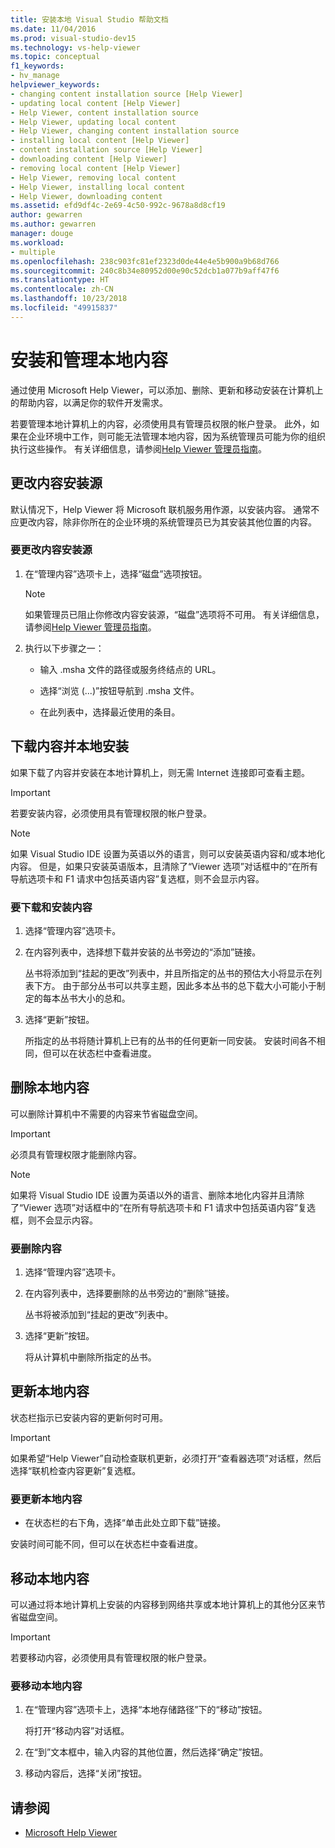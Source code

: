 ```yaml
---
title: 安装本地 Visual Studio 帮助文档
ms.date: 11/04/2016
ms.prod: visual-studio-dev15
ms.technology: vs-help-viewer
ms.topic: conceptual
f1_keywords:
- hv_manage
helpviewer_keywords:
- changing content installation source [Help Viewer]
- updating local content [Help Viewer]
- Help Viewer, content installation source
- Help Viewer, updating local content
- Help Viewer, changing content installation source
- installing local content [Help Viewer]
- content installation source [Help Viewer]
- downloading content [Help Viewer]
- removing local content [Help Viewer]
- Help Viewer, removing local content
- Help Viewer, installing local content
- Help Viewer, downloading content
ms.assetid: efd9df4c-2e69-4c50-992c-9678a8d8cf19
author: gewarren
ms.author: gewarren
manager: douge
ms.workload:
- multiple
ms.openlocfilehash: 238c903fc81ef2323d0de44e4e5b900a9b68d766
ms.sourcegitcommit: 240c8b34e80952d00e90c52dcb1a077b9aff47f6
ms.translationtype: HT
ms.contentlocale: zh-CN
ms.lasthandoff: 10/23/2018
ms.locfileid: "49915837"
---
```

# <a name="install-and-manage-local-content"></a>安装和管理本地内容

通过使用 Microsoft Help Viewer，可以添加、删除、更新和移动安装在计算机上的帮助内容，以满足你的软件开发需求。

若要管理本地计算机上的内容，必须使用具有管理员权限的帐户登录。 此外，如果在企业环境中工作，则可能无法管理本地内容，因为系统管理员可能为你的组织执行这些操作。 有关详细信息，请参阅[Help Viewer 管理员指南](../ide/help-viewer-administrator-guide.md)。

## <a name="change-the-content-installation-source"></a>更改内容安装源

默认情况下，Help Viewer 将 Microsoft 联机服务用作源，以安装内容。 通常不应更改内容，除非你所在的企业环境的系统管理员已为其安装其他位置的内容。

### <a name="to-change-the-content-installation-source"></a>要更改内容安装源

1.  在“管理内容”选项卡上，选择“磁盘”选项按钮。

    > [!NOTE]
    > 如果管理员已阻止你修改内容安装源，“磁盘”选项将不可用。 有关详细信息，请参阅[Help Viewer 管理员指南](../ide/help-viewer-administrator-guide.md)。

2.  执行以下步骤之一：

    -   输入 .msha 文件的路径或服务终结点的 URL。

    -   选择“浏览 (...)”按钮导航到 .msha 文件。

    -   在此列表中，选择最近使用的条目。

## <a name="download-and-install-content-locally"></a>下载内容并本地安装

如果下载了内容并安装在本地计算机上，则无需 Internet 连接即可查看主题。

> [!IMPORTANT]
> 若要安装内容，必须使用具有管理权限的帐户登录。

> [!NOTE]
> 如果 Visual Studio IDE 设置为英语以外的语言，则可以安装英语内容和/或本地化内容。 但是，如果只安装英语版本，且清除了“Viewer 选项”对话框中的“在所有导航选项卡和 F1 请求中包括英语内容”复选框，则不会显示内容。

### <a name="to-download-and-install-content"></a>要下载和安装内容

1.  选择“管理内容”选项卡。

2.  在内容列表中，选择想下载并安装的丛书旁边的“添加”链接。

     丛书将添加到“挂起的更改”列表中，并且所指定的丛书的预估大小将显示在列表下方。 由于部分丛书可以共享主题，因此多本丛书的总下载大小可能小于制定的每本丛书大小的总和。

3.  选择“更新”按钮。

     所指定的丛书将随计算机上已有的丛书的任何更新一同安装。 安装时间各不相同，但可以在状态栏中查看进度。

## <a name="remove-local-content"></a>删除本地内容

可以删除计算机中不需要的内容来节省磁盘空间。

> [!IMPORTANT]
> 必须具有管理权限才能删除内容。

> [!NOTE]
> 如果将 Visual Studio IDE 设置为英语以外的语言、删除本地化内容并且清除了“Viewer 选项”对话框中的“在所有导航选项卡和 F1 请求中包括英语内容”复选框，则不会显示内容。

### <a name="to-remove-content"></a>要删除内容

1.  选择“管理内容”选项卡。

2.  在内容列表中，选择要删除的丛书旁边的“删除”链接。

     丛书将被添加到“挂起的更改”列表中。

3.  选择“更新”按钮。

     将从计算机中删除所指定的丛书。

## <a name="update-local-content"></a>更新本地内容

状态栏指示已安装内容的更新何时可用。

> [!IMPORTANT]
> 如果希望“Help Viewer”自动检查联机更新，必须打开“查看器选项”对话框，然后选择“联机检查内容更新”复选框。

### <a name="to-update-local-content"></a>要更新本地内容

- 在状态栏的右下角，选择“单击此处立即下载”链接。

安装时间可能不同，但可以在状态栏中查看进度。

## <a name="move-local-content"></a>移动本地内容

可以通过将本地计算机上安装的内容移到网络共享或本地计算机上的其他分区来节省磁盘空间。

> [!IMPORTANT]
> 若要移动内容，必须使用具有管理权限的帐户登录。

### <a name="to-move-local-content"></a>要移动本地内容

1.  在“管理内容”选项卡上，选择“本地存储路径”下的“移动”按钮。

     将打开“移动内容”对话框。

2.  在“到”文本框中，输入内容的其他位置，然后选择“确定”按钮。

3.  移动内容后，选择“关闭”按钮。

## <a name="see-also"></a>请参阅

- [Microsoft Help Viewer](../ide/microsoft-help-viewer.md)